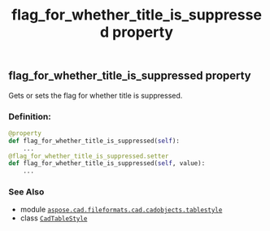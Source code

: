 ﻿---
title: flag_for_whether_title_is_suppressed property
second_title: Aspose.CAD for Python via .NET API References
description: 
type: docs
weight: 120
url: /python-net/aspose.cad.fileformats.cad.cadobjects.tablestyle/cadtablestyle/flag_for_whether_title_is_suppressed/
is_root: false
---

## flag_for_whether_title_is_suppressed property


Gets or sets the flag for whether title is suppressed.
### Definition:
```python
@property
def flag_for_whether_title_is_suppressed(self):
    ...
@flag_for_whether_title_is_suppressed.setter
def flag_for_whether_title_is_suppressed(self, value):
    ...
```

### See Also
* module [`aspose.cad.fileformats.cad.cadobjects.tablestyle`](../../)
* class [`CadTableStyle`](/cad/python-net/aspose.cad.fileformats.cad.cadobjects.tablestyle/cadtablestyle)
